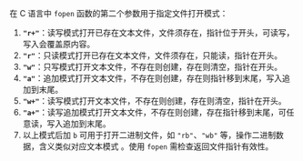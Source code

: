 在 C 语言中 `fopen` 函数的第二个参数用于指定文件打开模式：
1. **`"r+"`**：读写模式打开已存在文本文件，文件须存在，指针位于开头，可读写，写入会覆盖原内容。
2. **`"r"`**：只读模式打开已存在文本文件，文件须存在，只能读，指针在开头。
3. **`"w"`**：只写模式打开文本文件，不存在则创建，存在则清空，指针在开头。
4. **`"a"`**：追加模式打开文本文件，不存在则创建，存在则指针移到末尾，写入追加到末尾。
5. **`"w+"`**：读写模式打开文本文件，不存在则创建，存在则清空，指针在开头。
6. **`"a+"`**：读写追加模式打开文本文件，不存在则创建，存在指针移到末尾，可任意读，写入追加到末尾。
7. 以上模式后加 `b` 可用于打开二进制文件，如 `"rb"`、`"wb"` 等，操作二进制数据，含义类似对应文本模式 。使用 `fopen` 需检查返回文件指针有效性。 